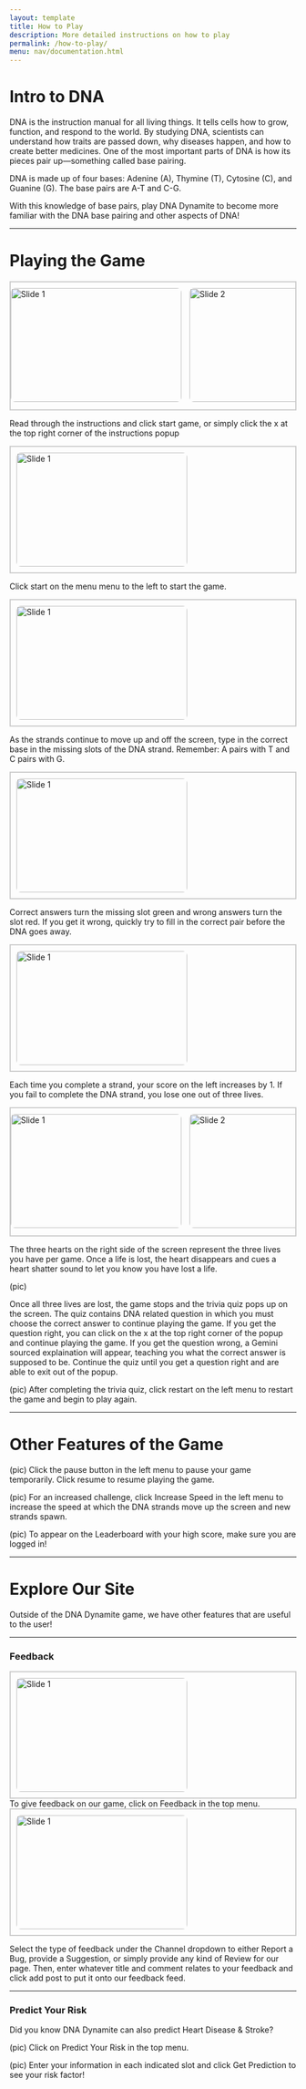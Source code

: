 ```yaml
---
layout: template 
title: How to Play
description: More detailed instructions on how to play
permalink: /how-to-play/
menu: nav/documentation.html
---
```

<style>
.slider {
  width: 100%;
  overflow-x: auto;
  white-space: nowrap;
  scroll-snap-type: x mandatory;
  -webkit-overflow-scrolling: touch;
  border: 2px solid #ccc;
  padding: 10px;
  box-sizing: border-box;
}

.slides img {
  width: 300px;
  height: 200px;
  object-fit: cover;
  display: inline-block;
  margin-right: 10px;
  scroll-snap-align: start;
  border-radius: 8px;
}
</style>


# Intro to DNA
DNA is the instruction manual for all living things. It tells cells how to grow, function, and respond to the world. By studying DNA, scientists can understand how traits are passed down, why diseases happen, and how to create better medicines. One of the most important parts of DNA is how its pieces pair up—something called base pairing. 

DNA is made up of four bases: Adenine (A), Thymine (T), Cytosine (C), and Guanine (G). The base pairs are A-T and C-G. 

With this knowledge of base pairs, play DNA Dynamite to become more familiar with the DNA base pairing and other aspects of DNA! 

---

# Playing the Game

<div class="slider">
  <div class="slides">
    <img src="{{ site.baseurl }}/images/play/instructions.png" alt="Slide 1">
    <img src="{{ site.baseurl }}/images/play/start.png" alt="Slide 2">
  </div>
</div>

Read through the instructions and click start game, or simply click the x at the top right corner of the instructions popup

<div class="slider">
  <div class="slides">
    <img src="{{ site.baseurl }}/images/play/startbutton.png" alt="Slide 1">
  </div>
</div>

Click start on the menu menu to the left to start the game. 

<div class="slider">
  <div class="slides">
    <img src="{{ site.baseurl }}/images/play/missing.png" alt="Slide 1">
  </div>
</div>

As the strands continue to move up and off the screen, type in the correct base in the missing slots of the DNA strand. Remember: A pairs with T and C pairs with G. 

<div class="slider">
  <div class="slides">
    <img src="{{ site.baseurl }}/images/play/wrong.png" alt="Slide 1">
  </div>
</div>

Correct answers turn the missing slot green and wrong answers turn the slot red. If you get it wrong, quickly try to fill in the correct pair before the DNA goes away. 

<div class="slider">
  <div class="slides">
    <img src="{{ site.baseurl }}/images/play/score.png" alt="Slide 1">
  </div>
</div>

Each time you complete a strand, your score on the left increases by 1. If you fail to complete the DNA strand, you lose one out of three lives. 


<div class="slider">
  <div class="slides">
    <img src="{{ site.baseurl }}images/play/3hearts.png" alt="Slide 1">
    <img src="{{ site.baseurl }}/images/play/score.png" alt="Slide 2">
  </div>
</div>

The three hearts on the right side of the screen represent the three lives you have per game. Once a life is lost, the heart disappears and cues a heart shatter sound to let you know you have lost a life. 

(pic)

Once all three lives are lost, the game stops and the trivia quiz pops up on the screen. The quiz contains DNA related question in which you must choose the correct answer to continue playing the game. If you get the question right, you can click on the x at the top right corner of the popup and continue playing the game. If you get the question wrong, a Gemini sourced explaination will appear, teaching you what the correct answer is supposed to be. Continue the quiz until you get a question right and are able to exit out of the popup. 

(pic)
After completing the trivia quiz, click restart on the left menu to restart the game and begin to play again. 

---

# Other Features of the Game

(pic)
Click the pause button in the left menu to pause your game temporarily. Click resume to resume playing the game. 

(pic)
For an increased challenge, click Increase Speed in the left menu to increase the speed at which the DNA strands move up the screen and new strands spawn. 

(pic)
To appear on the Leaderboard with your high score, make sure you are logged in! 

---

# Explore Our Site
Outside of the DNA Dynamite game, we have other features that are useful to the user! 

---

### Feedback

<div class="slider">
  <div class="slides">
    <img src="{{ site.baseurl }}images/play/feedback.png" alt="Slide 1">
  </div>
</div>
To give feedback on our game, click on Feedback in the top menu. 

<div class="slider">
  <div class="slides">
    <img src="{{ site.baseurl }}images/play/channel.png" alt="Slide 1">
  </div>
</div>

Select the type of feedback under the Channel dropdown to either Report a Bug, provide a Suggestion, or simply provide any kind of Review for our page. Then, enter whatever title and comment relates to your feedback and click add post to put it onto our feedback feed. 

---

### Predict Your Risk
Did you know DNA Dynamite can also predict Heart Disease & Stroke? 

(pic)
Click on Predict Your Risk in the top menu. 

(pic)
Enter your information in each indicated slot and click Get Prediction to see your risk factor!


